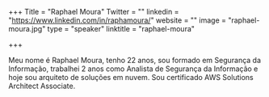 +++
Title = "Raphael Moura"
Twitter = ""
linkedin = "https://www.linkedin.com/in/raphamoura/"
website = ""
image = "raphael-moura.jpg"
type = "speaker"
linktitle = "raphael-moura"

+++

Meu nome é Raphael Moura, tenho 22 anos, sou formado em Segurança da Informação, trabalhei 2 anos como Analista de Segurança da Informação e hoje sou arquiteto de soluções em nuvem. Sou certificado AWS Solutions Architect Associate.